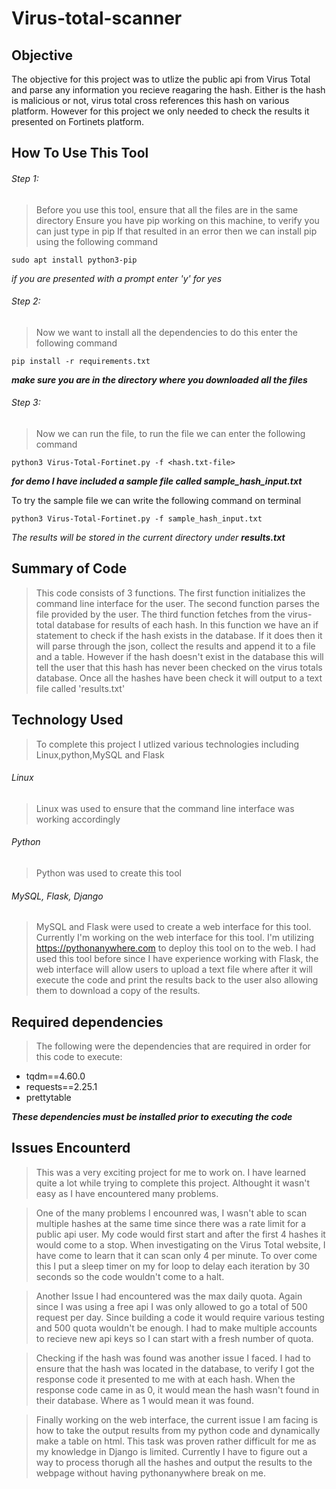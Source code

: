 # Virus-total-scanner


## Objective

The objective for this project was to utlize the public api from Virus Total and parse any information you recieve reagaring the hash. Either is the hash is malicious or not, virus total cross references this hash on various platform. However for this project we only needed to check the results it presented on Fortinets platform.

## How To Use This Tool

###### Step 1:
>Before you use this tool, ensure that all the files are in the same directory
Ensure you have pip working on this machine, to verify you can just type in pip
If that resulted in an error then we can install pip using the following command

```sudo apt install python3-pip```

*if you are presented with a prompt enter 'y' for yes*

###### Step 2:
>Now we want to install all the dependencies to do this enter the following command

```pip install -r requirements.txt```

***make sure you are in the directory where you downloaded all the files***

###### Step 3:
>Now we can run the file, to run the file we can enter the following command

```python3 Virus-Total-Fortinet.py -f <hash.txt-file>```

***for demo I have included a sample file called sample_hash_input.txt***

To try the sample file we can write the following command on terminal

```python3 Virus-Total-Fortinet.py -f sample_hash_input.txt```

*The results will be stored in the current directory under __results.txt__*

## Summary of Code

>This code consists of 3 functions. The first function initializes the command line interface for the user.
The second function parses the file provided by the user. The third function fetches from the virus-total database for results of each hash.
In this function we have an if statement to check if the hash exists in the database. If it does then it will parse through the json, collect the results and append it to a file and a table. However if the hash doesn't exist in the database this will tell the user that this hash has never been checked on the virus totals database. Once all the hashes have been check it will output to a text file called 'results.txt'


## Technology Used

>To complete this project I utlized various technologies including Linux,python,MySQL and Flask


###### Linux
>Linux was used to ensure that the command line interface was working accordingly

###### Python
>Python was used to create this tool

###### MySQL, Flask, Django 
>MySQL and Flask were used to create a web interface for this tool. Currently I'm working on the web interface for this tool. I'm utilizing https://pythonanywhere.com 
to deploy this tool on to the web. I had used this tool before since I have experience working with Flask, the web interface will allow users to upload a text file
where after it will execute the code and print the results back to the user also allowing them to download a copy of the results. 


## Required dependencies

>The following were the dependencies that are required in order for this code to execute:

- tqdm==4.60.0
- requests==2.25.1
- prettytable

***These dependencies must be installed prior to executing the code***


## Issues Encounterd

>This was a very exciting project for me to work on. I have learned quite a lot while trying to complete this project. Althought it wasn't easy as I have encountered many problems. 

>One of the many problems I encounred was, I wasn't able to scan multiple hashes at the same time since there was a rate limit for a public api user. My code would first start and after the first 4 hashes it would come to a stop. When investigating on the Virus Total website, I have come to learn that it can scan only 4 per minute. To over come this I put a sleep timer on my for loop to delay each iteration by 30 seconds so the code wouldn't come to a halt.

>Another Issue I had encountered was the max daily quota. Again since I was using a free api I was only allowed to go a total of 500 request per day. Since building a code it would require various testing and 500 quota wouldn't be enough. I had to make multiple accounts to recieve new api keys so I can start with a fresh number of quota.

>Checking if the hash was found was another issue I faced. I had to ensure that the hash was located in the database, to verify I got the response code it presented to me with at each hash. When the response code came in as 0, it would mean the hash wasn't found in their database. Where as 1 would mean it was found.

>Finally working on the web interface, the current issue I am facing is how to take the output results from my python code and dynamically make a table on html. This task was proven rather difficult for me as my knowledge in Django is limited. Currently I have to figure out a way to process thorugh all the hashes and output the results to the webpage without having pythonanywhere break on me.








